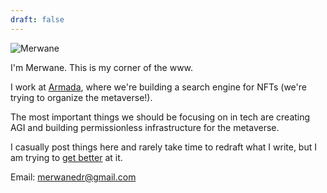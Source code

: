 ```yaml
---
draft: false
---
```


![Merwane](/merwane.jpg)

I'm Merwane. This is my corner of the www.

I work at [Armada](https://tryarmada.com), where we're building a search engine for NFTs (we're trying to organize the metaverse!).

The most important things we should be focusing on in tech are creating AGI and building permissionless infrastructure for the metaverse.

I casually post things here and rarely take time to redraft what I write, but I am trying to [get better](http://www.paulgraham.com/writing44.html) at it.

Email: [merwanedr@gmail.com](mailto:merwanedr@gmail.com)
